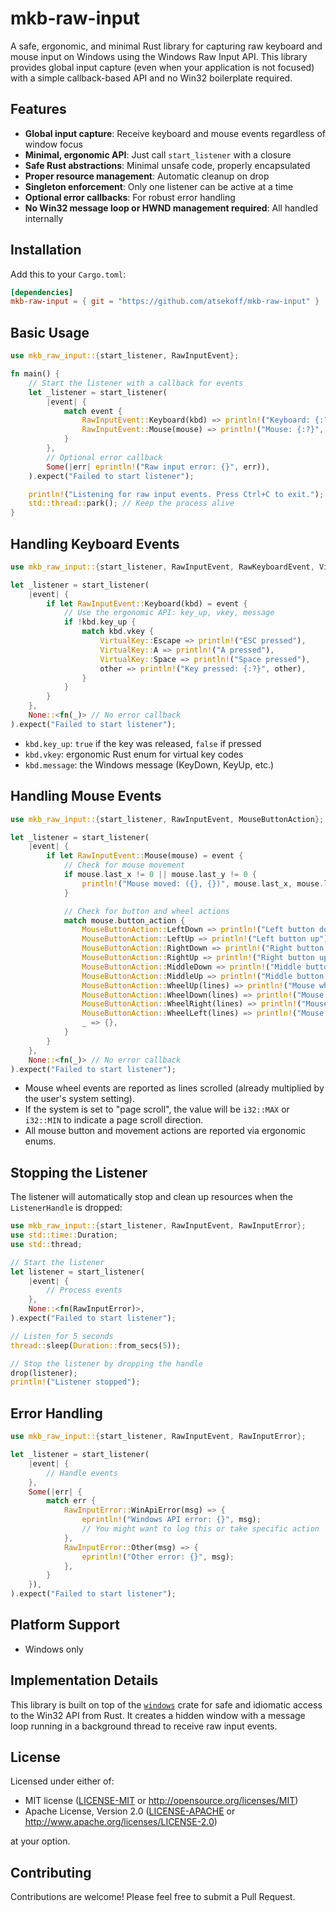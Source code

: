 # mkb-raw-input

A safe, ergonomic, and minimal Rust library for capturing raw keyboard and mouse input on Windows using the Windows Raw Input API. This library provides global input capture (even when your application is not focused) with a simple callback-based API and no Win32 boilerplate required.

## Features

- **Global input capture**: Receive keyboard and mouse events regardless of window focus
- **Minimal, ergonomic API**: Just call `start_listener` with a closure
- **Safe Rust abstractions**: Minimal unsafe code, properly encapsulated
- **Proper resource management**: Automatic cleanup on drop
- **Singleton enforcement**: Only one listener can be active at a time
- **Optional error callbacks**: For robust error handling
- **No Win32 message loop or HWND management required**: All handled internally

## Installation

Add this to your `Cargo.toml`:

```toml
[dependencies]
mkb-raw-input = { git = "https://github.com/atsekoff/mkb-raw-input" }
```

## Basic Usage

```rust
use mkb_raw_input::{start_listener, RawInputEvent};

fn main() {
    // Start the listener with a callback for events
    let _listener = start_listener(
        |event| {
            match event {
                RawInputEvent::Keyboard(kbd) => println!("Keyboard: {:?}", kbd),
                RawInputEvent::Mouse(mouse) => println!("Mouse: {:?}", mouse),
            }
        },
        // Optional error callback
        Some(|err| eprintln!("Raw input error: {}", err)),
    ).expect("Failed to start listener");

    println!("Listening for raw input events. Press Ctrl+C to exit.");
    std::thread::park(); // Keep the process alive
}
```

## Handling Keyboard Events

```rust
use mkb_raw_input::{start_listener, RawInputEvent, RawKeyboardEvent, VirtualKey};

let _listener = start_listener(
    |event| {
        if let RawInputEvent::Keyboard(kbd) = event {
            // Use the ergonomic API: key_up, vkey, message
            if !kbd.key_up {
                match kbd.vkey {
                    VirtualKey::Escape => println!("ESC pressed"),
                    VirtualKey::A => println!("A pressed"),
                    VirtualKey::Space => println!("Space pressed"),
                    other => println!("Key pressed: {:?}", other),
                }
            }
        }
    },
    None::<fn(_)> // No error callback
).expect("Failed to start listener");
```

- `kbd.key_up`: `true` if the key was released, `false` if pressed
- `kbd.vkey`: ergonomic Rust enum for virtual key codes
- `kbd.message`: the Windows message (KeyDown, KeyUp, etc.)


## Handling Mouse Events

```rust
use mkb_raw_input::{start_listener, RawInputEvent, MouseButtonAction};

let _listener = start_listener(
    |event| {
        if let RawInputEvent::Mouse(mouse) = event {
            // Check for mouse movement
            if mouse.last_x != 0 || mouse.last_y != 0 {
                println!("Mouse moved: ({}, {})", mouse.last_x, mouse.last_y);
            }

            // Check for button and wheel actions
            match mouse.button_action {
                MouseButtonAction::LeftDown => println!("Left button down"),
                MouseButtonAction::LeftUp => println!("Left button up"),
                MouseButtonAction::RightDown => println!("Right button down"),
                MouseButtonAction::RightUp => println!("Right button up"),
                MouseButtonAction::MiddleDown => println!("Middle button down"),
                MouseButtonAction::MiddleUp => println!("Middle button up"),
                MouseButtonAction::WheelUp(lines) => println!("Mouse wheel up: {} lines", lines),
                MouseButtonAction::WheelDown(lines) => println!("Mouse wheel down: {} lines", lines),
                MouseButtonAction::WheelRight(lines) => println!("Mouse wheel right: {} lines", lines),
                MouseButtonAction::WheelLeft(lines) => println!("Mouse wheel left: {} lines", lines),
                _ => {},
            }
        }
    },
    None::<fn(_)> // No error callback
).expect("Failed to start listener");
```

- Mouse wheel events are reported as lines scrolled (already multiplied by the user's system setting).
- If the system is set to "page scroll", the value will be `i32::MAX` or `i32::MIN` to indicate a page scroll direction.
- All mouse button and movement actions are reported via ergonomic enums.


## Stopping the Listener

The listener will automatically stop and clean up resources when the `ListenerHandle` is dropped:

```rust
use mkb_raw_input::{start_listener, RawInputEvent, RawInputError};
use std::time::Duration;
use std::thread;

// Start the listener
let listener = start_listener(
    |event| {
        // Process events
    },
    None::<fn(RawInputError)>,
).expect("Failed to start listener");

// Listen for 5 seconds
thread::sleep(Duration::from_secs(5));

// Stop the listener by dropping the handle
drop(listener);
println!("Listener stopped");
```

## Error Handling

```rust
use mkb_raw_input::{start_listener, RawInputEvent, RawInputError};

let _listener = start_listener(
    |event| {
        // Handle events
    },
    Some(|err| {
        match err {
            RawInputError::WinApiError(msg) => {
                eprintln!("Windows API error: {}", msg);
                // You might want to log this or take specific action
            },
            RawInputError::Other(msg) => {
                eprintln!("Other error: {}", msg);
            },
        }
    }),
).expect("Failed to start listener");
```

## Platform Support

- Windows only

## Implementation Details

This library is built on top of the [`windows`](https://crates.io/crates/windows) crate for safe and idiomatic access to the Win32 API from Rust. It creates a hidden window with a message loop running in a background thread to receive raw input events.

## License

Licensed under either of:

- MIT license ([LICENSE-MIT](LICENSE-MIT) or http://opensource.org/licenses/MIT)
- Apache License, Version 2.0 ([LICENSE-APACHE](LICENSE-APACHE) or http://www.apache.org/licenses/LICENSE-2.0)

at your option.

## Contributing

Contributions are welcome! Please feel free to submit a Pull Request.
